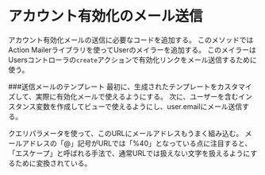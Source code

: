 # アカウント有効化のメール送信
アカウント有効化メールの送信に必要なコードを追加する。
このメソッドではAction Mailerライブラリを使ってUserのメイラーを追加する。
このメイラーはUsersコントローラの```create```アクションで有効化リンクをメール送信するために使う。

###送信メールのテンプレート
最初に、生成されたテンプレートをカスタマイズして、実際に有効化メールで使えるようにする。
次に、ユーザーを含むインスタンス変数を作成してビューで使えるようにし、user.emailにメール送信する。

クエリパラメータを使って、このURLにメールアドレスもうまく組み込む。
メールアドレスの「@」記号がURLでは「%40」となっている点に注目すると、「エスケープ」と呼ばれる手法で、通常URLでは扱えない文字を扱えるようにするために変換されている。
